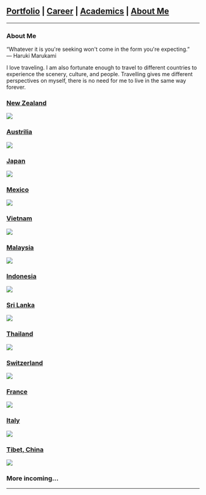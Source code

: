 ## [Portfolio](https://yizhuowu.github.io/) | [Career](https://yizhuowu.github.io/career) | [Academics](https://yizhuowu.github.io/academics) | [About Me](https://yizhuowu.github.io/about)
---

### About Me

“Whatever it is you're seeking won't come in the form you're expecting.”<br>
― Haruki Marukami<br>

I love traveling. I am also fortunate enough to travel to different countries to experience the scenery, culture, and people. Travelling gives me different perspectives on myself, there is no need for me to live in the same way forever.<br>

### [New Zealand](https://yizhuowu.github.io/travel)
<img src="images/travel/nz_1.png"/>

### [Austrilia](https://yizhuowu.github.io/travel)
<img src="images/travel/Austrilia/au_1.png"/>

### [Japan](https://yizhuowu.github.io/travel)
<img src="images/travel/Japan/j1.png"/>

### [Mexico](https://yizhuowu.github.io/travel)
<img src="images/travel/Mexico/logo.png"/>

### [Vietnam](https://yizhuowu.github.io/travel)
<img src="images/travel/Mexico/logo.png"/>

### [Malaysia](https://yizhuowu.github.io/travel)
<img src="images/travel/Mexico/logo.png"/>

### [Indonesia](https://yizhuowu.github.io/travel)
<img src="images/travel/Mexico/logo.png"/>

### [Sri Lanka](https://yizhuowu.github.io/travel)
<img src="images/travel/Sri_Lanka/sl_1.png"/>

### [Thailand](https://yizhuowu.github.io/travel)
<img src="images/travel/Tibet/t1.png"/>

### [Switzerland](https://yizhuowu.github.io/travel)
<img src="images/travel/Switzerland/1.png"/>

### [France](https://yizhuowu.github.io/travel)
<img src="images/travel/France/1.png"/>

### [Italy](https://yizhuowu.github.io/travel)
<img src="images/travel/Italy/1.png"/>

### [Tibet, China](https://yizhuowu.github.io/travel)
<img src="images/travel/Tibet/t1.png"/>

### More incoming...
---